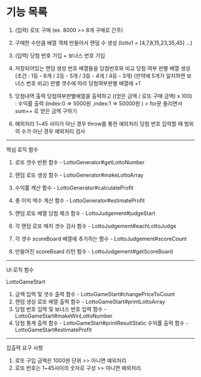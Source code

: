 # 기능 목록

1. (입력) 로또 구매 (ex. 8000 >> 8개 구매로 간주)
2. 구매한 수만큼 배열 객체 만들어서 랜덤 수 생성 (lotto1 = [4,7,8,15,23,35,45] ...)
3. (입력) 당첨 번호 기입 + 보너스 번호 기입
4. 저장되어있는 랜덤 생성 번호 배열들을 당첨번호와 비교
   당첨 여부 판별 배열 생성 (조건 : 1등 - 6개 / 2등 - 5개 / 3등 - 4개 / 4등 - 3개)
   (만약에 5개가 일치하면 보너스 번호 비교)
   판별 갯수에 따라 당첨여부판별 배열에 +1

5. 당첨내역 출력
   당첨여부판별배열을 출력하고 ((얻은 금액 / 로또 구매 금액) x 100) : 수익률 출력
   (index:0 => 5000원 ,index:1 => 50000원 ) > for문 돌리면서 sum++ 로 얻은 금액 구하기

6. 예외처리
   1~45 사이가 아닌 경우 throw를 통한 예외처리
   당첨 번호 입력할 때 범위의 수가 아닌 경우 예외처리 검사

---

핵심 로직 함수

1. 로또 갯수 반환 함수 - LottoGenerator#getLottoNumber
2. 랜덤 로또 생성 함수 - LottoGenerator#makeLottoArray
3. 수익률 계산 함수 - LottoGenerator#calculateProfit
4. 총 이익 액수 계산 함수 - LottoGenerator#estimateProfit

5. 랜덤 로또 배열 당첨 체크 함수 - LottoJudgement#judgeStart
6. 각 랜덤 로또 매치 갯수 검사 함수 - LottoJudgement#eachLottoJudge
7. 각 갯수 scoreBoard 배열에 추가하는 함수 - LottoJudgement#scoreCount
8. 만들어진 scoreBoard 리턴 함수 - LottoJudgement#getScoreBoard

---

UI 로직 함수

LottoGameStart

1. 금액 입력 및 갯수 출력 함수 - LottoGameStart#changePriceToCount
2. 랜덤 생성 로또 배열 출력 함수 - LottoGameStart#printLottoArray
3. 당첨 번호 입력 및 보너스 번호 입력 함수 - LottoGameStart#makeWinLottoNumber
4. 당첨 통계 출력 함수 - LottoGameStart#printResultStatic
   수익률 출력 함수 - LottoGameStart#estimateProfit

---

입출력 요구 사항

1. 로또 구입 금액은 1000원 단위 >> 아니면 예외처리
2. 로또 번호는 1~45사이의 숫자로 구성 >> 아니면 예외처리
